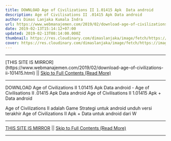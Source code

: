 ```yaml
---
title: DOWNLOAD Age of Civilizations II 1.01415 Apk  Data android
description: Age of Civilisations II .01415 Apk Data android
author: Dimas Lanjaka Kumala Indra
url: https://www.webmanajemen.com/2019/02/download-age-of-civilizations-ii-101415.html
date: 2019-02-13T15:14:12+07:00
updated: 2019-02-13T08:14:00.000Z
thumbnail: https://res.cloudinary.com/dimaslanjaka/image/fetch/https://image.revdl.com/2019/age-of-civilizations-ii-1.png
cover: https://res.cloudinary.com/dimaslanjaka/image/fetch/https://image.revdl.com/2019/age-of-civilizations-ii-1.png
---
```


<hr/> [THIS SITE IS MIRROR](https://www.webmanajemen.com/2019/02/download-age-of-civilizations-ii-101415.html) || <a href="https://www.webmanajemen.com/2019/02/download-age-of-civilizations-ii-101415.html" rel="follow" class="button" id="read-more">Skip to Full Contents (Read More)</a> <hr/> DOWNLOAD Age of Civilizations II 1.01415 Apk  Data android - Age of Civilisations II .01415 Apk Data android Age of Civilisations II 1.01415 Apk + Data android 
  
  
  
  Age of Civilizations II adalah Game Strategi untuk android 
 unduh versi terakhir Age of Civilizations II Apk + Data untuk android dari W <hr/> [THIS SITE IS MIRROR](https://www.webmanajemen.com/2019/02/download-age-of-civilizations-ii-101415.html) || <a href="https://www.webmanajemen.com/2019/02/download-age-of-civilizations-ii-101415.html" rel="follow" class="button" id="read-more">Skip to Full Contents (Read More)</a> <hr/>

<script>
    if (location.host.includes('dimaslanjaka12')) {
      location.replace('https://www.webmanajemen.com/2019/02/download-age-of-civilizations-ii-101415.html');
    }
  </script>